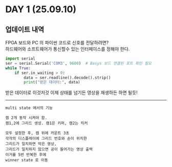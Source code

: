 # DAY 1 (25.09.10)

## 업데이트 내역

FPGA 보드와 PC 의 파이썬 코드로 신호를 전달하려면?<br>
하드웨어와 소프트웨어가 통신할수 있는 인터페이스를 정해야 한다.

```py
import serial
ser = serial.Serial('COM3', 9600)  # Basys 보드 연결된 포트 확인 필요
while True:
    if ser.in_waiting > 0:
        data = ser.readline().decode().strip()
        print("받은 데이터:", data)
``` 
받은 데이터로 이것저것 이제 상태를 넘기든 영상을 재생하든 하면 될듯!

---

```
multi state 에서의 기능

캠 2개 동작 시켜야 함.
캠1,2에 그리드 생성. 캠1은 키퍼, 캠2는 킥커

모두 설정한 후, 캠 위에 카운트 3초
각각의 디스플레이에 그리드 번호와 손이 위치한
그리드가 일치하면 막은 영상,
그리드가 일치하지 않으면 공이 들어가는 영상 출력
이거를 5번 반복한 후에
winner state 로 이동
```
